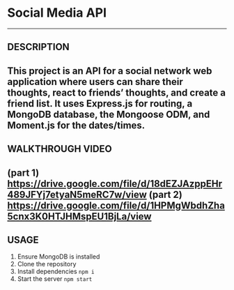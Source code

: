 # Social Media API
---
## DESCRIPTION  
This project is an API for a social network web application where users can share their thoughts, react to friends’ thoughts, and create a friend list. It uses Express.js for routing, a MongoDB database, the Mongoose ODM, and Moment.js for the dates/times.
---
## WALKTHROUGH VIDEO  
(part 1)
https://drive.google.com/file/d/18dEZJAzppEHr489JFYj7etyaN5meRC7w/view
(part 2)
https://drive.google.com/file/d/1HPMgWbdhZha5cnx3K0HTJHMspEU1BjLa/view
---
## USAGE 
1. Ensure MongoDB is installed 
2. Clone the repository
3. Install dependencies `npm i`
4. Start the server `npm start`
